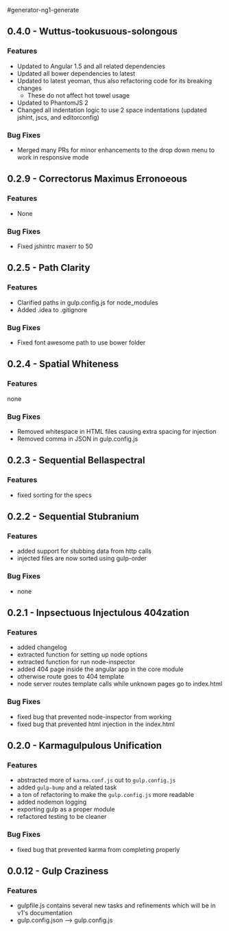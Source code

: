 #generator-ng1-generate

## 0.4.0 - Wuttus-tookusuous-solongous

### Features
- Updated to Angular 1.5 and all related dependencies
- Updated all bower dependencies to latest
- Updated to latest yeoman, thus also refactoring code for its breaking changes
  - These do not affect hot towel usage
- Updated to PhantomJS 2
- Changed all indentation logic to use 2 space indentations (updated jshint, jscs, and editorconfig)

### Bug Fixes
- Merged many PRs for minor enhancements to the drop down menu to work in responsive mode

## 0.2.9 - Correctorus Maximus Erronoeous

### Features
- None

### Bug Fixes

- Fixed jshintrc maxerr to 50

## 0.2.5 - Path Clarity

### Features
- Clarified paths in gulp.config.js for node_modules
- Added .idea to .gitignore

### Bug Fixes

- Fixed font awesome path to use bower folder

## 0.2.4 - Spatial Whiteness

### Features
none

### Bug Fixes

- Removed whitespace in HTML files causing extra spacing for injection
- Removed comma in JSON in gulp.config.js

## 0.2.3 - Sequential Bellaspectral

### Features

- fixed sorting for the specs

## 0.2.2 - Sequential Stubranium

### Features

- added support for stubbing data from http calls
- injected files are now sorted using gulp-order

### Bug Fixes

- none

## 0.2.1 - Inpsectuous Injectulous 404zation

### Features

- added changelog
- extracted function for setting up node options
- extracted function for run node-inspector
- added 404 page inside the angular app in the core module
- otherwise route goes to 404 template
- node server routes template calls while unknown pages go to index.html

### Bug Fixes

- fixed bug that prevented node-inspector from working
- fixed bug that prevented html injection in the index.html

## 0.2.0 - Karmagulpulous Unification

### Features

- abstracted more of `karma.conf.js` out to `gulp.config.js` 
- added `gulp-bump` and a related task
- a ton of refactoring to make the `gulp.config.js` more readable
- added nodemon logging
- exporting gulp as a proper module
- refactored testing to be cleaner

### Bug Fixes

- fixed bug that prevented karma from completing properly

## 0.0.12 - Gulp Craziness

### Features

- gulpfile.js contains several new tasks and refinements which will be in v1's documentation
- gulp.config.json --> gulp.config.js

